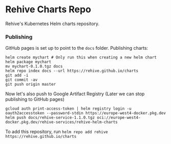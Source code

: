 # Rehive Charts Repo

Rehive's Kubernetes Helm charts repository.


### Publishing

GitHub pages is set up to point to the `docs` folder. Publishing charts:

```console
helm create mychart # Only run this when creating a new helm chart
helm package mychart
mv mychart-0.1.0.tgz docs
helm repo index docs --url https://rehive.github.io/charts
git add -i
git commit -av
git push origin master
```
Now let's also push to Google Artifact Registry (Later we can stop publishing to GitHub pages)

```console
gcloud auth print-access-token | helm registry login -u oauth2accesstoken --password-stdin https://europe-west4-docker.pkg.dev
helm push docs/rehive-service-1.1.0.tgz oci://europe-west4-docker.pkg.dev/rehive-services/rehive-helm-charts
```

To add this repository, run `helm repo add rehive
https://rehive.github.io/charts`
